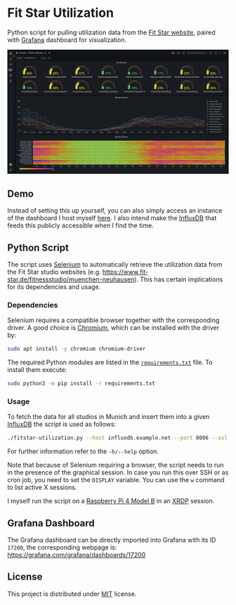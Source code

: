 # Fit Star Utilization

Python script for pulling utilization data from the
[Fit Star website](https://www.fit-star.de), paired with
[Grafana](https://grafana.com/)
dashboard for visualization.

![Fit Star Utilization Dashboard](dashboard.png)

## Demo
Instead of setting this up yourself, you can also simply access
an instance of the dashboard I host myself
[here](https://grafana-public.schollheim.net/d/qq0XN2SVk/fitstar-utilization).
I also intend make the
[InfluxDB](https://www.influxdata.com/)
that feeds this publicly accessible when I find the time.

## Python Script
The script uses [Selenium](https://www.selenium.dev/)
to automatically retrieve the utilization data from the Fit Star studio
websites (e.g. https://www.fit-star.de/fitnessstudio/muenchen-neuhausen).
This has certain implications for its dependencies and usage.

### Dependencies
Selenium requires a compatible browser together with the corresponding driver.
A good choice is [Chromium](https://www.chromium.org),
which can be installed with the driver by:
```bash
sudo apt install -y chromium chromium-driver
```
The required Python modules are listed in the
[`requirements.txt`](requirements.txt)
file. To install them execute:
```bash
sudo python3 -m pip install -r requirements.txt
```

### Usage
To fetch the data for all studios in Munich and insert them into a given
[InfluxDB](https://www.influxdata.com/) the script is used as follows:
```bash
./fitstar-utilization.py --host influxdb.example.net --port 8086 --ssl --verify-ssl --username admin --password supersecretpassword --filter muenchen
```
For further information refer to the `-h/--help` option.

Note that because of Selenium requiring a browser, the script needs to run in
the presence of the graphical session. In case you run this over SSH or as
cron job, you need to set the `DISPLAY` variable. You can use the `w` command
to list active X sessions.

I myself run the script on a
[Raspberry Pi 4 Model B](https://www.raspberrypi.com/products/raspberry-pi-4-model-b/)
in an [XRDP](http://xrdp.org/) session.

## Grafana Dashboard
The Grafana dashboard can be directly imported into Grafana with its
ID `17200`, the corresponding webpage is:
https://grafana.com/grafana/dashboards/17200

## License
This project is distributed under [MIT](LICENSE) license.
